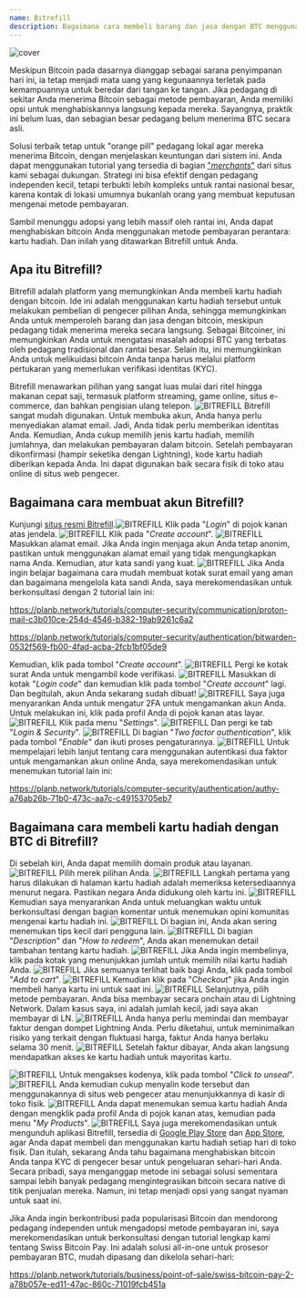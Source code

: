 ```yaml
---
name: Bitrefill
description: Bagaimana cara membeli barang dan jasa dengan BTC menggunakan Bitrefill?
---
```

![cover](assets/cover.webp)

Meskipun Bitcoin pada dasarnya dianggap sebagai sarana penyimpanan hari ini, ia tetap menjadi mata uang yang kegunaannya terletak pada kemampuannya untuk beredar dari tangan ke tangan. Jika pedagang di sekitar Anda menerima Bitcoin sebagai metode pembayaran, Anda memiliki opsi untuk menghabiskannya langsung kepada mereka. Sayangnya, praktik ini belum luas, dan sebagian besar pedagang belum menerima BTC secara asli.

Solusi terbaik tetap untuk "orange pill" pedagang lokal agar mereka menerima Bitcoin, dengan menjelaskan keuntungan dari sistem ini. Anda dapat menggunakan tutorial yang tersedia di bagian ["*merchants*"](https://planb.network/tutorials/merchant) dari situs kami sebagai dukungan. Strategi ini bisa efektif dengan pedagang independen kecil, tetapi terbukti lebih kompleks untuk rantai nasional besar, karena kontak di lokasi umumnya bukanlah orang yang membuat keputusan mengenai metode pembayaran.

Sambil menunggu adopsi yang lebih massif oleh rantai ini, Anda dapat menghabiskan bitcoin Anda menggunakan metode pembayaran perantara: kartu hadiah. Dan inilah yang ditawarkan Bitrefill untuk Anda.

## Apa itu Bitrefill?

Bitrefill adalah platform yang memungkinkan Anda membeli kartu hadiah dengan bitcoin. Ide ini adalah menggunakan kartu hadiah tersebut untuk melakukan pembelian di pengecer pilihan Anda, sehingga memungkinkan Anda untuk memperoleh barang dan jasa dengan bitcoin, meskipun pedagang tidak menerima mereka secara langsung. Sebagai Bitcoiner, ini memungkinkan Anda untuk mengatasi masalah adopsi BTC yang terbatas oleh pedagang tradisional dan rantai besar. Selain itu, ini memungkinkan Anda untuk melikuidasi bitcoin Anda tanpa harus melalui platform pertukaran yang memerlukan verifikasi identitas (KYC).

Bitrefill menawarkan pilihan yang sangat luas mulai dari ritel hingga makanan cepat saji, termasuk platform streaming, game online, situs e-commerce, dan bahkan pengisian ulang telepon.
![BITREFILL](assets/notext/01.webp)
Bitrefill sangat mudah digunakan. Untuk membuka akun, Anda hanya perlu menyediakan alamat email. Jadi, Anda tidak perlu memberikan identitas Anda. Kemudian, Anda cukup memilih jenis kartu hadiah, memilih jumlahnya, dan melakukan pembayaran dalam bitcoin. Setelah pembayaran dikonfirmasi (hampir seketika dengan Lightning), kode kartu hadiah diberikan kepada Anda. Ini dapat digunakan baik secara fisik di toko atau online di situs web pengecer.

## Bagaimana cara membuat akun Bitrefill?
Kunjungi [situs resmi Bitrefill](https://www.bitrefill.com).![BITREFILL](assets/notext/02.webp)
Klik pada "*Login*" di pojok kanan atas jendela.
![BITREFILL](assets/notext/03.webp)
Klik pada "*Create account*".
![BITREFILL](assets/notext/04.webp)
Masukkan alamat email. Jika Anda ingin menjaga akun Anda tetap anonim, pastikan untuk menggunakan alamat email yang tidak mengungkapkan nama Anda. Kemudian, atur kata sandi yang kuat.
![BITREFILL](assets/notext/05.webp)
Jika Anda ingin belajar bagaimana cara mudah membuat kotak surat email yang aman dan bagaimana mengelola kata sandi Anda, saya merekomendasikan untuk berkonsultasi dengan 2 tutorial lain ini:

https://planb.network/tutorials/computer-security/communication/proton-mail-c3b010ce-254d-4546-b382-19ab9261c6a2

https://planb.network/tutorials/computer-security/authentication/bitwarden-0532f569-fb00-4fad-acba-2fcb1bf05de9

Kemudian, klik pada tombol "*Create account*".
![BITREFILL](assets/notext/06.webp)
Pergi ke kotak surat Anda untuk mengambil kode verifikasi.
![BITREFILL](assets/notext/07.webp)
Masukkan di kotak "*Login code*" dan kemudian klik pada tombol "*Create account*" lagi.
Dan begitulah, akun Anda sekarang sudah dibuat!
![BITREFILL](assets/notext/09.webp)
Saya juga menyarankan Anda untuk mengatur 2FA untuk mengamankan akun Anda. Untuk melakukan ini, klik pada profil Anda di pojok kanan atas layar.
![BITREFILL](assets/notext/10.webp)
Klik pada menu "*Settings*".
![BITREFILL](assets/notext/11.webp)
Dan pergi ke tab "*Login & Security*".
![BITREFILL](assets/notext/12.webp)
Di bagian "*Two factor authentication*", klik pada tombol "*Enable*" dan ikuti proses pengaturannya.
![BITREFILL](assets/notext/13.webp)
Untuk mempelajari lebih lanjut tentang cara menggunakan autentikasi dua faktor untuk mengamankan akun online Anda, saya merekomendasikan untuk menemukan tutorial lain ini:

https://planb.network/tutorials/computer-security/authentication/authy-a76ab26b-71b0-473c-aa7c-c49153705eb7

## Bagaimana cara membeli kartu hadiah dengan BTC di Bitrefill?

Di sebelah kiri, Anda dapat memilih domain produk atau layanan.
![BITREFILL](assets/notext/14.webp)
Pilih merek pilihan Anda.
![BITREFILL](assets/notext/15.webp)
Langkah pertama yang harus dilakukan di halaman kartu hadiah adalah memeriksa ketersediaannya menurut negara. Pastikan negara Anda didukung oleh kartu ini.
![BITREFILL](assets/notext/16.webp)
Kemudian saya menyarankan Anda untuk meluangkan waktu untuk berkonsultasi dengan bagian komentar untuk menemukan opini komunitas mengenai kartu hadiah ini.
![BITREFILL](assets/notext/17.webp)
Di bagian ini, Anda akan sering menemukan tips kecil dari pengguna lain.
![BITREFILL](assets/notext/18.webp)
Di bagian "*Description*" dan "*How to redeem*", Anda akan menemukan detail tambahan tentang kartu hadiah. ![BITREFILL](assets/notext/19.webp)
Jika Anda ingin membelinya, klik pada kotak yang menunjukkan jumlah untuk memilih nilai kartu hadiah Anda.
![BITREFILL](assets/notext/20.webp)
Jika semuanya terlihat baik bagi Anda, klik pada tombol "*Add to cart*".
![BITREFILL](assets/notext/21.webp)
Kemudian klik pada "*Checkout*" jika Anda ingin membeli hanya kartu ini untuk saat ini.
![BITREFILL](assets/notext/22.webp)
Selanjutnya, pilih metode pembayaran. Anda bisa membayar secara onchain atau di Lightning Network. Dalam kasus saya, ini adalah jumlah kecil, jadi saya akan membayar di LN.
![BITREFILL](assets/notext/23.webp)
Anda hanya perlu memindai dan membayar faktur dengan dompet Lightning Anda. Perlu diketahui, untuk meminimalkan risiko yang terkait dengan fluktuasi harga, faktur Anda hanya berlaku selama 30 menit.
![BITREFILL](assets/notext/24.webp)
Setelah faktur dibayar, Anda akan langsung mendapatkan akses ke kartu hadiah untuk mayoritas kartu.

![BITREFILL](assets/notext/25.webp)
Untuk mengakses kodenya, klik pada tombol "*Click to unseal*".
![BITREFILL](assets/notext/26.webp)
Anda kemudian cukup menyalin kode tersebut dan menggunakannya di situs web pengecer atau menunjukkannya di kasir di toko fisik.
![BITREFILL](assets/notext/27.webp)
Anda dapat menemukan semua kartu hadiah Anda dengan mengklik pada profil Anda di pojok kanan atas, kemudian pada menu "*My Products*".
![BITREFILL](assets/notext/28.webp)
Saya juga merekomendasikan untuk mengunduh aplikasi Bitrefill, tersedia di [Google Play Store](https://play.google.com/store/apps/details?id=com.bitrefill.app) dan [App Store](https://apps.apple.com/in/app/bitrefill/id1378102623), agar Anda dapat membeli dan menggunakan kartu hadiah setiap hari di toko fisik.
Dan itulah, sekarang Anda tahu bagaimana menghabiskan bitcoin Anda tanpa KYC di pengecer besar untuk pengeluaran sehari-hari Anda. Secara pribadi, saya menganggap metode ini sebagai solusi sementara sampai lebih banyak pedagang mengintegrasikan bitcoin secara native di titik penjualan mereka. Namun, ini tetap menjadi opsi yang sangat nyaman untuk saat ini.

Jika Anda ingin berkontribusi pada popularisasi Bitcoin dan mendorong pedagang independen untuk mengadopsi metode pembayaran ini, saya merekomendasikan untuk berkonsultasi dengan tutorial lengkap kami tentang Swiss Bitcoin Pay. Ini adalah solusi all-in-one untuk prosesor pembayaran BTC, mudah dipasang dan dikelola sehari-hari:

https://planb.network/tutorials/business/point-of-sale/swiss-bitcoin-pay-2-a78b057e-ed11-47ac-860c-71019fcb451a
